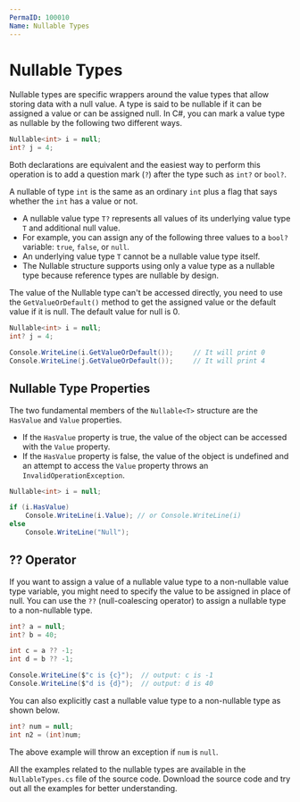 ```yaml
---
PermaID: 100010
Name: Nullable Types
---
```


# Nullable Types

Nullable types are specific wrappers around the value types that allow storing data with a null value. A type is said to be nullable if it can be assigned a value or can be assigned null. In C#, you can mark a value type as nullable by the following two different ways.

```csharp
Nullable<int> i = null;
int? j = 4;
```
Both declarations are equivalent and the easiest way to perform this operation is to add a question mark (`?`) after the type such as `int?` or `bool?`.

A nullable of type `int` is the same as an ordinary `int` plus a flag that says whether the `int` has a value or not.

 - A nullable value type `T?` represents all values of its underlying value type `T` and additional null value. 
 - For example, you can assign any of the following three values to a `bool?` variable: `true`, `false`, or `null`. 
 - An underlying value type `T` cannot be a nullable value type itself.
 - The Nullable<T> structure supports using only a value type as a nullable type because reference types are nullable by design.

The value of the Nullable type can't be accessed directly, you need to use the `GetValueOrDefault()` method to get the assigned value or the default value if it is null. The default value for null is 0.

```csharp
Nullable<int> i = null;
int? j = 4;

Console.WriteLine(i.GetValueOrDefault());     // It will print 0
Console.WriteLine(j.GetValueOrDefault());     // It will print 4
```

## Nullable Type Properties

The two fundamental members of the `Nullable<T>` structure are the `HasValue` and `Value` properties. 

 - If the `HasValue` property is true, the value of the object can be accessed with the `Value` property. 
 - If the `HasValue` property is false, the value of the object is undefined and an attempt to access the `Value` property throws an `InvalidOperationException`.

```csharp
Nullable<int> i = null;

if (i.HasValue)
    Console.WriteLine(i.Value); // or Console.WriteLine(i)
else
    Console.WriteLine("Null");
```

## ?? Operator

If you want to assign a value of a nullable value type to a non-nullable value type variable, you might need to specify the value to be assigned in place of null. You can use the `??` (null-coalescing operator) to assign a nullable type to a non-nullable type.

```csharp
int? a = null;
int? b = 40;

int c = a ?? -1;
int d = b ?? -1;

Console.WriteLine($"c is {c}");  // output: c is -1
Console.WriteLine($"d is {d}");  // output: d is 40
```

You can also explicitly cast a nullable value type to a non-nullable type as shown below.

```csharp
int? num = null;
int n2 = (int)num;
```

The above example will throw an exception if `num` is `null`.

All the examples related to the nullable types are available in the `NullableTypes.cs` file of the source code. Download the source code and try out all the examples for better understanding.

